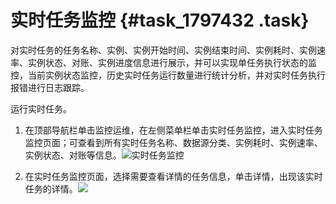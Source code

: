 # 实时任务监控 {#task_1797432 .task}

对实时任务的任务名称、实例、实例开始时间、实例结束时间、实例耗时、实例速率、实例状态、对账、实例进度信息进行展示，并可以实现单任务执行状态的监控，当前实例状态监控，历史实时任务运行数量进行统计分析，并对实时任务执行报错进行日志跟踪。

运行实时任务。

1.  在顶部导航栏单击监控运维，在左侧菜单栏单击实时任务监控，进入实时任务监控页面；可查看到所有实时任务名称、数据源分类、实例耗时、实例速率、实例状态、对账等信息。![实时任务监控](http://static-aliyun-doc.oss-cn-hangzhou.aliyuncs.com/assets/img/1423250/156809708856641_zh-CN.png)


2.  在实时任务监控页面，选择需要查看详情的任务信息，单击详情，出现该实时任务的详情。![](http://static-aliyun-doc.oss-cn-hangzhou.aliyuncs.com/assets/img/1423250/156809708856642_zh-CN.png)



